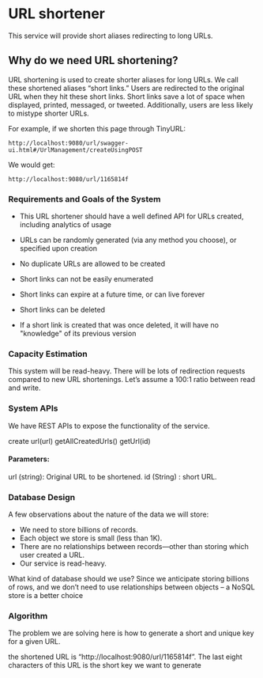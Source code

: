 #  URL shortener

This service will provide short aliases redirecting to long URLs.

## Why do we need URL shortening?

URL shortening is used to create shorter aliases for long URLs. We call these shortened aliases “short links.” Users are redirected to the original URL when they hit these short links. Short links save a lot of space when displayed, printed, messaged, or tweeted. Additionally, users are less likely to mistype shorter URLs.

For example, if we shorten this page through TinyURL:

```
http://localhost:9080/url/swagger-ui.html#/UrlManagement/createUsingPOST
```
We would get:
```
http://localhost:9080/url/1165814f
```

### Requirements and Goals of the System

* This URL shortener should have a well defined API for URLs created, including analytics of usage

* URLs can be randomly generated (via any method you choose), or specified upon creation

* No duplicate URLs are allowed to be created

* Short links can not be easily enumerated

* Short links can expire at a future time, or can live forever

* Short links can be deleted

* If a short link is created that was once deleted, it will have no "knowledge" of its previous version

### Capacity Estimation
This system will be read-heavy. There will be lots of redirection requests compared to new URL shortenings. Let’s assume a 100:1 ratio between read and write.

### System APIs

We have REST APIs to expose the functionality of the service.

create url(url)
getAllCreatedUrls()
getUrl(id)
#### Parameters:
url (string): Original URL to be shortened.
id (String) : short URL.

### Database Design
A few observations about the nature of the data we will store:
* We need to store billions of records.
* Each object we store is small (less than 1K).
* There are no relationships between records—other than storing which user created a URL.
* Our service is read-heavy. 
  
What kind of database should we use? Since we anticipate storing billions of rows, and we don’t need to use relationships between objects – a NoSQL store is a better choice

### Algorithm

The problem we are solving here is how to generate a short and unique key for a given URL.

the shortened URL is “http://localhost:9080/url/1165814f”. The last eight characters of this URL is the short key we want to generate
